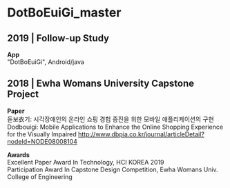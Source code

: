 # DotBoEuiGi_master

## 2019 | Follow-up Study
**App**  
"DotBoEuiGi", Android/java

## 2018 | Ewha Womans University Capstone Project
**Paper**  
돋보衣기: 시각장애인의 온라인 쇼핑 경험 증진을 위한 모바일 애플리케이션의 구현
Dodbouigi: Mobile Applications to Enhance the Online Shopping Experience for the Visually Impaired
http://www.dbpia.co.kr/journal/articleDetail?nodeId=NODE08008104

**Awards**  
Excellent Paper Award In Technology, HCI KOREA 2019  
Participation Award In Capstone Design Competition, Ewha Womans Univ. College of Engineering
